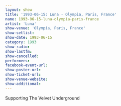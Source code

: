 ```yaml
---
layout: show
title: '1993-06-15: Luna - Olympia, Paris, France'
name: 1993-06-15-luna-olympia-paris-france
artist: 'Luna'
show-venue: 'Olympia, Paris, France'
show-setlist: 
show-date: 1993-06-15
category: 1993
show-radio: 
show-lastfm: 
show-cancelled: 
performers: 
facebook-event-url: 
show-poster-url: 
show-ticket-url: 
show-venue-website: 
show-additional: 
---
```


Supporting The Velvet Underground
